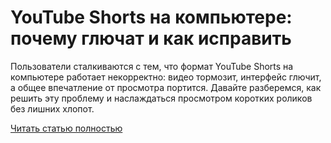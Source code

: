 # YouTube Shorts на компьютере: почему глючат и как исправить



Пользователи сталкиваются с тем, что формат YouTube Shorts на компьютере работает некорректно: видео тормозит, интерфейс глючит, а общее впечатление от просмотра портится. Давайте разберемся, как решить эту проблему и наслаждаться просмотром коротких роликов без лишних хлопот.

[Читать статью полностью](https://xyberbara.com/web/bagi-interfeysa-youtube-shorts-na-kompyutere/)
